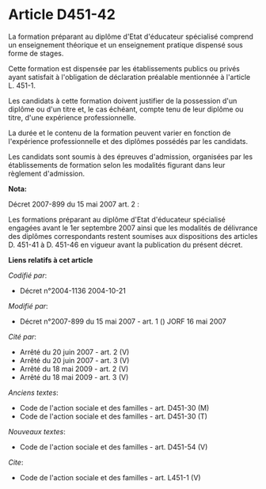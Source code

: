# Article D451-42

La formation préparant au diplôme d'Etat d'éducateur spécialisé comprend un enseignement théorique et un enseignement
pratique dispensé sous forme de stages. 

Cette formation est dispensée par les établissements publics ou privés ayant satisfait à l'obligation de déclaration
préalable mentionnée à l'article L. 451-1. 

Les candidats à cette formation doivent justifier de la possession d'un diplôme ou d'un titre et, le cas échéant, compte tenu
de leur diplôme ou titre, d'une expérience professionnelle. 

La durée et le contenu de la formation peuvent varier en fonction de l'expérience professionnelle et des diplômes possédés
par les candidats. 

Les candidats sont soumis à des épreuves d'admission, organisées par les établissements de formation selon les modalités
figurant dans leur règlement d'admission.

**Nota:**

Décret 2007-899 du 15 mai 2007 art. 2 : 

Les formations préparant au diplôme d'Etat d'éducateur spécialisé engagées avant le 1er septembre 2007 ainsi que les
modalités de délivrance des diplômes correspondants restent soumises aux dispositions des articles D. 451-41 à D. 451-46 en
vigueur avant la publication du présent décret.

**Liens relatifs à cet article**

_Codifié par_:

  - Décret n°2004-1136 2004-10-21

_Modifié par_:

  - Décret n°2007-899 du 15 mai 2007 - art. 1 () JORF 16 mai 2007

_Cité par_:

  - Arrêté du 20 juin 2007 - art. 2 (V)
  - Arrêté du 20 juin 2007 - art. 3 (V)
  - Arrêté du 18 mai 2009 - art. 2 (V)
  - Arrêté du 18 mai 2009 - art. 3 (V)

_Anciens textes_:

  - Code de l'action sociale et des familles - art. D451-30 (M)
  - Code de l'action sociale et des familles - art. D451-30 (T)

_Nouveaux textes_:

  - Code de l'action sociale et des familles - art. D451-54 (V)

_Cite_:

  - Code de l'action sociale et des familles - art. L451-1 (V)

